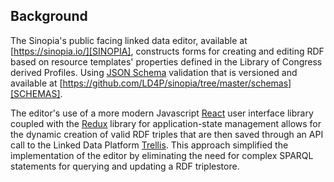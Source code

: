 ## Background
The Sinopia's public facing linked data editor, available at
[https://sinopia.io/][SINOPIA], constructs forms for creating and editing
RDF based on resource templates' properties defined in the Library of Congress
derived Profiles. Using [JSON Schema][JSCHEMA] validation that
is versioned and available at [https://github.com/LD4P/sinopia/tree/master/schemas][SCHEMAS].

The editor's use of a more modern Javascript [React][REACT]
user interface library coupled with the [Redux][REDUX] library for application-state
management allows for the dynamic creation of valid RDF triples that are then
saved through an API call to the Linked Data Platform [Trellis][TRELLIS]. This
approach simplified the implementation of the editor by eliminating the need for
complex SPARQL statements for querying and updating a RDF triplestore.


[JSCHEMA]: https://json-schema.org/
[REACT]: https://reactjs.org/
[REDUX]: https://redux.js.org/
[SCHEMAS]: https://github.com/LD4P/sinopia/tree/master/schemas
[SINOPIA]: https://sinopia.io/
[TRELLIS]: https://www.trellisldp.org/
